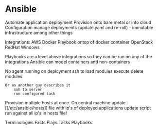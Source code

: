 # Ansible 

Automate application deployment
Provision onto bare metal or into cloud
Configuration manage deployments (update yaml and re-roll) - immutable infrastructure
among other things

Integrations:
	AWS
	Docker
		Playbook ontop of docker container
	OpenStack
	RedHat
	Windows

Playbooks are a level above integrations so they can be run on any of the integrations
Ansible can model containers and non-containers

No agent running on deployment
	ssh to
	load modules
	execute
	delete modules
	
	Or as another guy describes it
		ssh to server
		run configured task

Provision multiple hosts at once.
	On central machine update [[/etc/ansible/hosts]] file with ip's of deployed applications
	update script
	run against all ip's in hosts file!

Terminologies
	Facts
	Plays
	Tasks
	Playbooks

